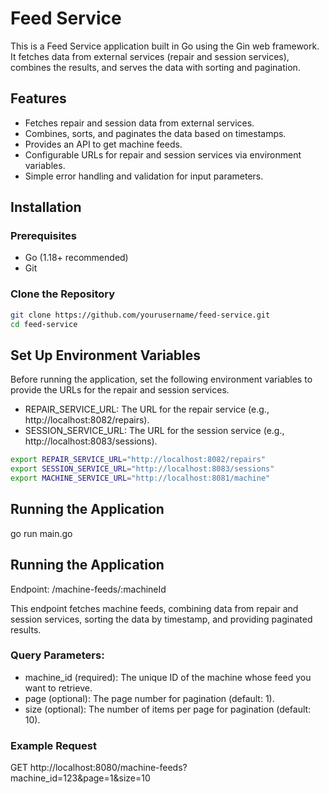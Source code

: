 # Feed Service

This is a Feed Service application built in Go using the Gin web framework. It fetches data from external services (repair and session services), combines the results, and serves the data with sorting and pagination.

## Features
- Fetches repair and session data from external services.
- Combines, sorts, and paginates the data based on timestamps.
- Provides an API to get machine feeds.
- Configurable URLs for repair and session services via environment variables.
- Simple error handling and validation for input parameters.


## Installation

### Prerequisites

- Go (1.18+ recommended)
- Git

### Clone the Repository

```bash
git clone https://github.com/yourusername/feed-service.git
cd feed-service
```

## Set Up Environment Variables

Before running the application, set the following environment variables to provide the URLs for the repair and session services.

- REPAIR_SERVICE_URL: The URL for the repair service (e.g., http://localhost:8082/repairs).
- SESSION_SERVICE_URL: The URL for the session service (e.g., http://localhost:8083/sessions).

```bash
export REPAIR_SERVICE_URL="http://localhost:8082/repairs"
export SESSION_SERVICE_URL="http://localhost:8083/sessions"
export MACHINE_SERVICE_URL="http://localhost:8081/machine"
```

## Running the Application

go run main.go


## Running the Application

Endpoint: /machine-feeds/:machineId

This endpoint fetches machine feeds, combining data from repair and session services, sorting the data by timestamp, and providing paginated results.


### Query Parameters:

- machine_id (required): The unique ID of the machine whose feed you want to retrieve.
- page (optional): The page number for pagination (default: 1).
- size (optional): The number of items per page for pagination (default: 10).

### Example Request

GET http://localhost:8080/machine-feeds?machine_id=123&page=1&size=10












